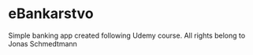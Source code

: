 # eBankarstvo
Simple banking app created following Udemy course. All rights belong to Jonas Schmedtmann
